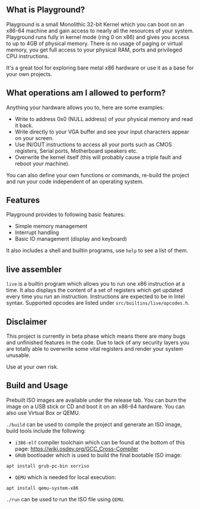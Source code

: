 ## What is Playground?
Playground is a small Monolithic 32-bit Kernel which you can boot on an x86-64 machine and gain access to nearly all
the resources of your system. Playground runs fully in kernel mode (ring 0 on x86) and gives you access to up to 4GB of physical memory.
There is no usage of paging or virtual memory, you get full access to your physical RAM, ports and privileged CPU instructions.

It's a great tool for exploring bare metal x86 hardware or use it as a base for your own projects.

## What operations am I allowed to perform?
Anything your hardware allows you to, here are some examples:

- Write to address 0x0 (NULL address) of your physical memory and read it back.
- Write directly to your VGA buffer and see your input characters appear on your screen.
- Use IN/OUT instructions to access all your ports such as CMOS registers, Serial ports, Motherboard speakers etc.
- Overwrite the kernel itself (this will probably cause a triple fault and reboot your machine).

You can also define your own functions or commands, re-build the project and run your code independent of an operating system.

## Features
Playground provides to following basic features:
- Simple memory management
- Interrupt handling
- Basic IO management (display and keyboard)

It also includes a shell and builtin programs, use `help` to see a list of them.

## live assembler
`live` is a builtin program which allows you to run one x86 instruction at a time.
It also displays the content of a set of registers which get updated every time you run an instruction.
Instructions are expected to be in Intel syntax. Supported opcodes are listed under `src/builtins/live/opcodes.h`.

## Disclaimer
This project is currently in beta phase which means there are many bugs and unfinished features in the code.
Due to lack of any security layers you are totally able to overwrite some vital registers and render your system unusable.

Use at your own risk.

## Build and Usage
Prebuilt ISO images are available under the release tab.
You can burn the image on a USB stick or CD and boot it on an x86-64 hardware. You can also use Virtual Box or QEMU.

`./build` can be used to compile the project and generate an ISO image, build tools include the following:

- `i386-elf` compiler toolchain which can be found at the bottom of this page: https://wiki.osdev.org/GCC_Cross-Compiler
- `GRUB` bootloader which is used to build the final bootable ISO image:
```
apt install grub-pc-bin xorriso
```
- `QEMU` which is needed for local execution:
```
apt install qemu-system-x86
```
`./run` can be used to run the ISO file using `QEMU`.

